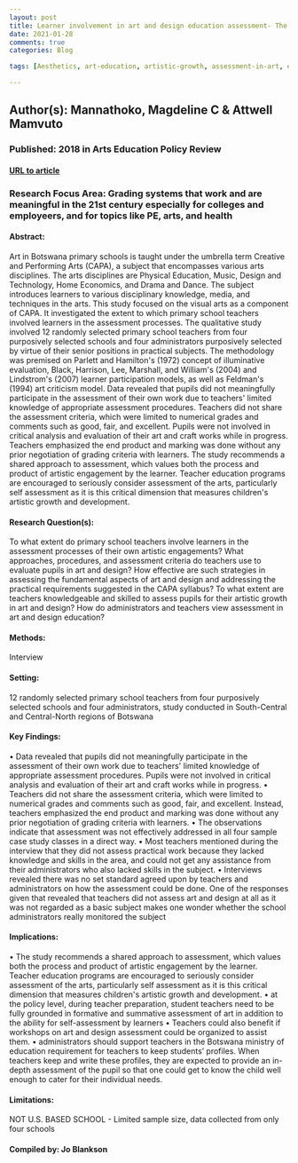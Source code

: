 ```yaml
---
layout: post
title: Learner involvement in art and design education assessment- The missing matrix in Botswana's primary schools
date: 2021-01-28
comments: true
categories: Blog

tags: [Aesthetics, art-education, artistic-growth, assessment-in-art, evaluation-of-artworks]

---
```


## Author(s): Mannathoko, Magdeline C & Attwell Mamvuto

### Published: 2018 in Arts Education Policy Review

#### [URL to article](http://web.b.ebscohost.com/ehost/detail/detail?vid=5&sid=fb11c1d3-2014-49db-a74e-bd6857d572f0%40sessionmgr103&bdata=JnNpdGU9ZWhvc3QtbGl2ZQ%3d%3d#AN=130717493&db=tfh)

### Research Focus Area: Grading systems that work and are meaningful in the 21st century especially for colleges and employeers, and for topics like PE, arts, and health

#### Abstract:
Art in Botswana primary schools is taught under the umbrella term Creative and Performing Arts (CAPA), a subject that encompasses various arts disciplines. The arts disciplines are Physical Education, Music, Design and Technology, Home Economics, and Drama and Dance. The subject introduces learners to various disciplinary knowledge, media, and techniques in the arts. This study focused on the visual arts as a component of CAPA. It investigated the extent to which primary school teachers involved learners in the assessment processes. The qualitative study involved 12 randomly selected primary school teachers from four purposively selected schools and four administrators purposively selected by virtue of their senior positions in practical subjects. The methodology was premised on Parlett and Hamilton's (1972) concept of illuminative evaluation, Black, Harrison, Lee, Marshall, and William's (2004) and Lindstrom's (2007) learner participation models, as well as Feldman's (1994) art criticism model. Data revealed that pupils did not meaningfully participate in the assessment of their own work due to teachers' limited knowledge of appropriate assessment procedures. Teachers did not share the assessment criteria, which were limited to numerical grades and comments such as good, fair, and excellent. Pupils were not involved in critical analysis and evaluation of their art and craft works while in progress. Teachers emphasized the end product and marking was done without any prior negotiation of grading criteria with learners. The study recommends a shared approach to assessment, which values both the process and product of artistic engagement by the learner. Teacher education programs are encouraged to seriously consider assessment of the arts, particularly self assessment as it is this critical dimension that measures children's artistic growth and development.


#### Research Question(s):
To what extent do primary school teachers involve learners in the assessment processes of their own artistic engagements? What approaches, procedures, and assessment criteria do teachers use to evaluate pupils in art and design? How effective are such strategies in assessing the fundamental aspects of art and design and addressing the practical requirements suggested in the CAPA syllabus? To what extent are teachers knowledgeable and skilled to assess pupils for their artistic growth in art and design? How do administrators and teachers view assessment in art and design education?


#### Methods:
Interview


#### Setting:
12 randomly selected primary school teachers from four purposively selected schools and four administrators, study conducted in South-Central and Central-North regions of Botswana


#### Key Findings:
• Data revealed that pupils did not meaningfully participate in the assessment of their own work due to teachers' limited knowledge of appropriate assessment procedures. Pupils were not involved in critical analysis and evaluation of their art and craft works while in progress.  • Teachers did not share the assessment criteria, which were limited to numerical grades and comments such as good, fair, and excellent. Instead, teachers emphasized the end product and marking was done without any prior negotiation of grading criteria with learners.  • The observations indicate that assessment was not effectively addressed in all four sample case study classes in a direct way. • Most teachers mentioned during the interview that they did not assess practical work because they lacked knowledge and skills in the area, and could not get any assistance from their administrators who also lacked skills in the subject. • Interviews revealed there was no set standard agreed upon by teachers and administrators on how the assessment could be done. One of the responses given that revealed that teachers did not assess art and design at all as it was not regarded as a basic subject makes one wonder whether the school administrators really monitored the subject 


#### Implications:
• The study recommends a shared approach to assessment, which values both the process and product of artistic engagement by the learner. Teacher education programs are encouraged to seriously consider assessment of the arts, particularly self assessment as it is this critical dimension that measures children's artistic growth and development. • at the policy level, during teacher preparation, student teachers need to be fully grounded in formative and summative assessment of art in addition to the ability for self-assessment by learners • Teachers could also benefit if workshops on art and design assessment could be organized to assist them. • administrators should support teachers in the Botswana ministry of education requirement for teachers to keep students’ profiles. When teachers keep and write these profiles, they are expected to provide an in-depth assessment of the pupil so that one could get to know the child well enough to cater for their individual needs. 


#### Limitations:
NOT U.S. BASED SCHOOL - Limited sample size, data collected from only four schools 


#### Compiled by: Jo Blankson

